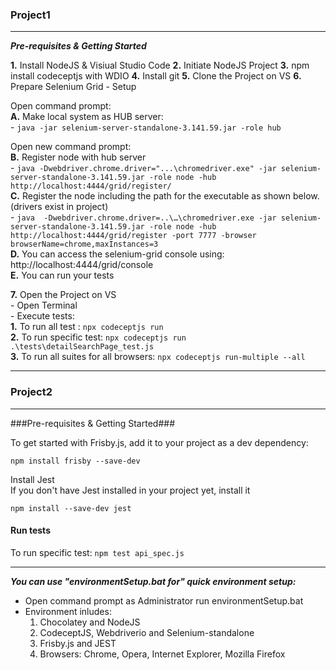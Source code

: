 ### Project1 
---
***Pre-requisites & Getting Started***

**1.** Install NodeJS & Visiual Studio Code
**2.** Initiate NodeJS Project
**3.** npm install codeceptjs with WDIO
**4.** Install git
**5.** Clone the Project on VS
**6.** Prepare Selenium Grid - Setup  

Open command prompt:  
             **A.** Make local system as HUB server:     
                 - ``` java -jar selenium-server-standalone-3.141.59.jar -role hub ``` 

Open new command prompt:    				 
             **B.** Register node with hub server    
                 - ```java -Dwebdriver.chrome.driver="...\chromedriver.exe" -jar selenium-server-standalone-3.141.59.jar -role node -hub http://localhost:4444/grid/register/```          
             **C.** Register the node including the path for the executable as shown below.(drivers exist in project)    
                 - ```java  -Dwebdriver.chrome.driver=..\…\chromedriver.exe -jar selenium-server-standalone-3.141.59.jar -role node -hub http://localhost:4444/grid/register -port 7777 -browser browserName=chrome,maxInstances=3```   
             **D.** You can access the selenium-grid console using: http://localhost:4444/grid/console       
             **E.** You can run your tests  

**7.** Open the Project on VS     
     - Open Terminal    
        - Execute tests:    
             **1.** To run all test : ``` npx codeceptjs run  ```    
             **2.** To run specific test: ``` npx codeceptjs run .\tests\detailSearchPage_test.js     ```    
             **3.** To run all suites for all browsers: ``` npx codeceptjs run-multiple --all  ```    

----

### Project2 
---
###Pre-requisites & Getting Started###

To get started with Frisby.js, add it to your project as a dev dependency:  

```npm install frisby --save-dev```  

Install Jest  
If you don't have Jest installed in your project yet, install it  

```npm install --save-dev jest```

#### Run tests ####

To run specific test: ```npm test api_spec.js```

----
***You can use "environmentSetup.bat for" quick environment setup:***
- Open command prompt as Administrator run environmentSetup.bat
- Environment inludes:
    1. Chocolatey and NodeJS
    2. CodeceptJS, Webdriverio and Selenium-standalone
    3. Frisby.js and JEST
    4. Browsers: Chrome, Opera, Internet Explorer, Mozilla Firefox